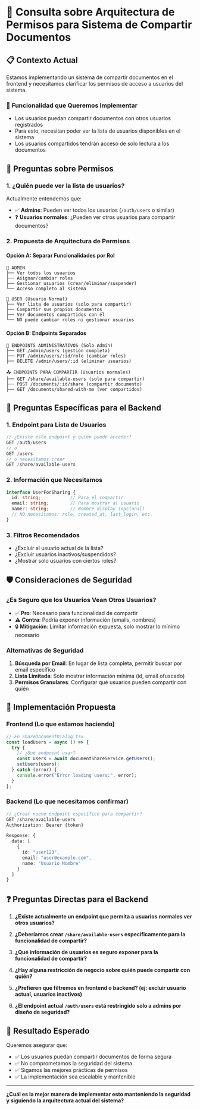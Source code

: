 # 🔐 Consulta sobre Arquitectura de Permisos para Sistema de Compartir Documentos

## 📋 **Contexto Actual**

Estamos implementando un sistema de compartir documentos en el frontend y necesitamos clarificar los permisos de acceso a usuarios del sistema.

### 🎯 **Funcionalidad que Queremos Implementar**
- Los usuarios puedan compartir documentos con otros usuarios registrados
- Para esto, necesitan poder ver la lista de usuarios disponibles en el sistema
- Los usuarios compartidos tendrán acceso de solo lectura a los documentos

## 🤔 **Preguntas sobre Permisos**

### **1. ¿Quién puede ver la lista de usuarios?**
Actualmente entendemos que:
- ✅ **Admins**: Pueden ver todos los usuarios (`/auth/users` o similar)
- ❓ **Usuarios normales**: ¿Pueden ver otros usuarios para compartir documentos?

### **2. Propuesta de Arquitectura de Permisos**

#### **Opción A: Separar Funcionalidades por Rol**
```
👑 ADMIN
├── Ver todos los usuarios
├── Asignar/cambiar roles  
├── Gestionar usuarios (crear/eliminar/suspender)
└── Acceso completo al sistema

👤 USER (Usuario Normal)
├── Ver lista de usuarios (solo para compartir)
├── Compartir sus propios documentos
├── Ver documentos compartidos con él
└── NO puede cambiar roles ni gestionar usuarios
```

#### **Opción B: Endpoints Separados**
```
🔧 ENDPOINTS ADMINISTRATIVOS (Solo Admin)
├── GET /admin/users (gestión completa)
├── PUT /admin/users/:id/role (cambiar roles)
├── DELETE /admin/users/:id (eliminar usuarios)

📤 ENDPOINTS PARA COMPARTIR (Usuarios normales)
├── GET /share/available-users (solo para compartir)
├── POST /documents/:id/share (compartir documento)
├── GET /documents/shared-with-me (ver compartidos)
```

## 📝 **Preguntas Específicas para el Backend**

### **1. Endpoint para Lista de Usuarios**
```typescript
// ¿Existe este endpoint y quién puede acceder?
GET /auth/users
// o
GET /users
// o necesitamos crear
GET /share/available-users
```

### **2. Información que Necesitamos**
```typescript
interface UserForSharing {
  id: string;           // Para el compartir
  email: string;        // Para mostrar al usuario
  name?: string;        // Nombre display (opcional)
  // NO necesitamos: role, created_at, last_login, etc.
}
```

### **3. Filtros Recomendados**
- ¿Excluir al usuario actual de la lista?
- ¿Excluir usuarios inactivos/suspendidos?
- ¿Mostrar solo usuarios con ciertos roles?

## 🛡️ **Consideraciones de Seguridad**

### **¿Es Seguro que los Usuarios Vean Otros Usuarios?**
- ✅ **Pro**: Necesario para funcionalidad de compartir
- ⚠️ **Contra**: Podría exponer información (emails, nombres)
- 🔒 **Mitigación**: Limitar información expuesta, solo mostrar lo mínimo necesario

### **Alternativas de Seguridad**
1. **Búsqueda por Email**: En lugar de lista completa, permitir buscar por email específico
2. **Lista Limitada**: Solo mostrar información mínima (id, email ofuscado)
3. **Permisos Granulares**: Configurar qué usuarios pueden compartir con quién

## 🚀 **Implementación Propuesta**

### **Frontend (Lo que estamos haciendo)**
```typescript
// En ShareDocumentDialog.tsx
const loadUsers = async () => {
  try {
    // ¿Qué endpoint usar?
    const users = await documentShareService.getUsers();
    setUsers(users);
  } catch (error) {
    console.error("Error loading users:", error);
  }
};
```

### **Backend (Lo que necesitamos confirmar)**
```typescript
// ¿Crear nuevo endpoint específico para compartir?
GET /share/available-users
Authorization: Bearer {token}

Response: {
  data: [
    {
      id: "user123",
      email: "user@example.com", 
      name: "Usuario Nombre"
    }
  ]
}
```

## ❓ **Preguntas Directas para el Backend**

1. **¿Existe actualmente un endpoint que permita a usuarios normales ver otros usuarios?**

2. **¿Deberíamos crear `/share/available-users` específicamente para la funcionalidad de compartir?**

3. **¿Qué información de usuarios es seguro exponer para la funcionalidad de compartir?**

4. **¿Hay alguna restricción de negocio sobre quién puede compartir con quién?**

5. **¿Prefieren que filtremos en frontend o backend? (ej: excluir usuario actual, usuarios inactivos)**

6. **¿El endpoint actual `/auth/users` está restringido solo a admins por diseño de seguridad?**

## 🎯 **Resultado Esperado**

Queremos asegurar que:
- ✅ Los usuarios puedan compartir documentos de forma segura
- ✅ No comprometamos la seguridad del sistema
- ✅ Sigamos las mejores prácticas de permisos
- ✅ La implementación sea escalable y mantenible

---

**¿Cuál es la mejor manera de implementar esto manteniendo la seguridad y siguiendo la arquitectura actual del sistema?**
